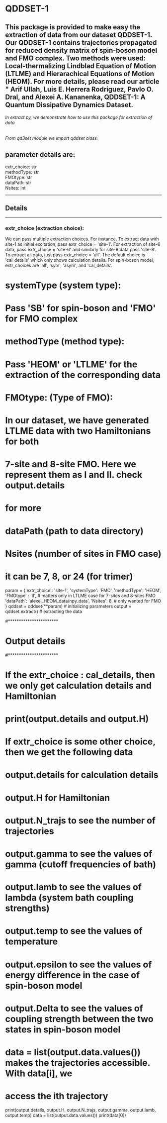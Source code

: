 # QDDSET-1
## This package is provided to make easy the extraction of data from our dataset QDDSET-1. Our QDDSET-1 contains trajectories propagated for reduced density matrix of spin-boson model and FMO complex. Two methods were used: Local-thermalizing Lindblad Equation of Motion (LTLME) and Hierarachical Equations of Motion (HEOM). For more details, please read our article " Arif Ullah, Luis E. Herrera Rodriguez, Pavlo O. Dral, and Alexei A. Kananenka, QDDSET-1: A Quantum Dissipative Dynamics Dataset.

###### In extract.py, we demonstrate how to use this package for extraction of data

###### From qd3set module we import qddset class.
## parameter details are:

 extr_choice: str \
 methodType: str  \
 FMOtype:  str  \
 dataPath: str  \
 Nsites: int  

***********************
##   Details 
***********************

### extr_choice (extraction choice):
 We can pass multiple extraction choices. For instance, To extract data with site-1 as initial excitation, 
 pass extr_choice = 'site-1'. For extraction of site-6 data, 
 pass extr_choice = 'site-6' and similarly for site-8 data pass 'site-8'. 
 To extract all data, just pass extr_choice = 'all'. The default choice is 'cal_details' which 
 only shows calculation details. For spin-boson model, extr_choices are 'all', 'sym', 'asym', and 'cal_details'.

# systemType (system type): 
# Pass 'SB' for spin-boson and 'FMO' for FMO complex

# methodType (method type):
# Pass 'HEOM' or 'LTLME' for the extraction of the corresponding data

# FMOtype: (Type of FMO):
# In our dataset, we have generated LTLME data with two Hamiltonians for both 
# 7-site and 8-site FMO. Here we represent them as I and II. check output.details
# for more

# dataPath (path to data directory)

# Nsites (number of sites in FMO case)
# it can be 7, 8, or 24 (for trimer)

param = {'extr_choice': 'site-1',
        'systemType': 'FMO',
        'methodType': 'HEOM', 
        'FMOtype' : 'II', # matters only in LTLME case for 7-sites and 8-sites FMO
        'dataPath': 'alexei_HEOM_data/npy_data',
        'Nsites': 8,  # only wanted for FMO 
        }
qddset = qddset(**param) #  initializing parameters
output = qddset.extract() # extracting the data

#***********************
#  Output details
#***********************

# If the extr_choice : cal_details, then we only get calculation details and Hamiltonian

# print(output.details and output.H)

# If extr_choice is some other choice, then we get the following data
#  output.details for calculation details
#  output.H for Hamiltonian
#  output.N_trajs to see the number of trajectories
# output.gamma to see the values of gamma (cutoff frequencies of bath)
# output.lamb to see the values of lambda (system bath coupling strengths)
# output.temp to see the values of temperature
# output.epsilon to see the values of energy difference in the case of spin-boson model
# output.Delta  to see the values of coupling strength between the two states in spin-boson model
# data = list(output.data.values()) makes the trajectories accessible. With data[i], we
# access the ith trajectory

print(output.details, output.H, output.N_trajs, output.gamma, output.lamb, output.temp)
data = list(output.data.values())
print(data[0])
